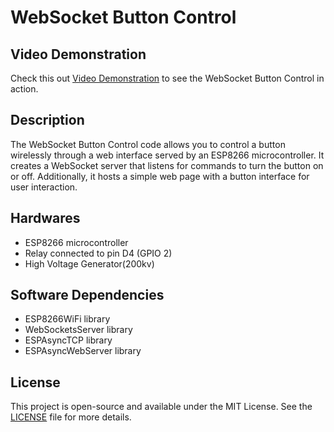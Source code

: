 # WebSocket Button Control

## Video Demonstration
Check this out [Video Demonstration](https://www.dropbox.com/scl/fi/bhwhayw5pzsaq8l1o01bk/VID_20240430_162429.mp4?rlkey=pt3q5pkhtozs4dacati978z99&st=lgvf5v1u&dl=0) to see the WebSocket Button Control in action.

## Description
The WebSocket Button Control code allows you to control a button wirelessly through a web interface served by an ESP8266 microcontroller. It creates a WebSocket server that listens for commands to turn the button on or off. Additionally, it hosts a simple web page with a button interface for user interaction.

## Hardwares
- ESP8266 microcontroller
- Relay connected to pin D4 (GPIO 2)
- High Voltage Generator(200kv)

## Software Dependencies
- ESP8266WiFi library
- WebSocketsServer library
- ESPAsyncTCP library
- ESPAsyncWebServer library

## License
This project is open-source and available under the MIT License. See the [LICENSE](LICENSE) file for more details.
